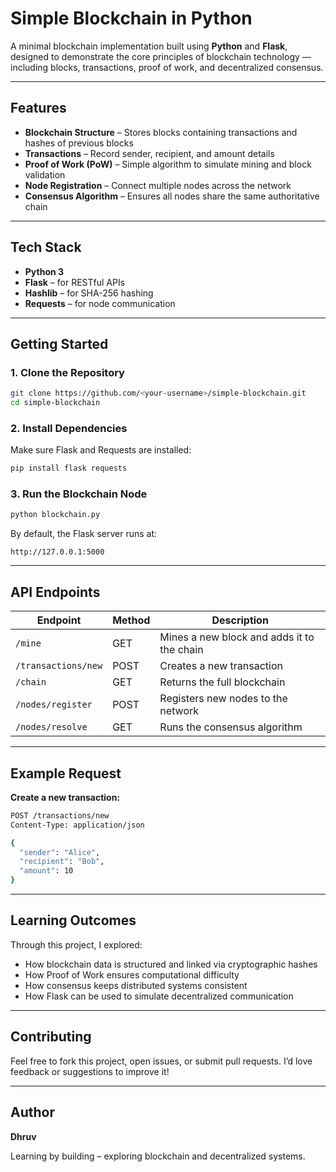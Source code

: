 # Simple Blockchain in Python

A minimal blockchain implementation built using **Python** and **Flask**, designed to demonstrate the core principles of blockchain technology — including blocks, transactions, proof of work, and decentralized consensus.

---

## Features

* **Blockchain Structure** – Stores blocks containing transactions and hashes of previous blocks
* **Transactions** – Record sender, recipient, and amount details
* **Proof of Work (PoW)** – Simple algorithm to simulate mining and block validation
* **Node Registration** – Connect multiple nodes across the network
* **Consensus Algorithm** – Ensures all nodes share the same authoritative chain

---

## Tech Stack

* **Python 3**
* **Flask** – for RESTful APIs
* **Hashlib** – for SHA-256 hashing
* **Requests** – for node communication

---

## Getting Started

### 1. Clone the Repository

```bash
git clone https://github.com/<your-username>/simple-blockchain.git
cd simple-blockchain
```

### 2. Install Dependencies

Make sure Flask and Requests are installed:

```bash
pip install flask requests
```

### 3. Run the Blockchain Node

```bash
python blockchain.py
```

By default, the Flask server runs at:

```
http://127.0.0.1:5000
```

---

## API Endpoints

| Endpoint            | Method | Description                                |
| ------------------- | ------ | ------------------------------------------ |
| `/mine`             | GET    | Mines a new block and adds it to the chain |
| `/transactions/new` | POST   | Creates a new transaction                  |
| `/chain`            | GET    | Returns the full blockchain                |
| `/nodes/register`   | POST   | Registers new nodes to the network         |
| `/nodes/resolve`    | GET    | Runs the consensus algorithm               |

---

## Example Request

**Create a new transaction:**

```bash
POST /transactions/new
Content-Type: application/json

{
  "sender": "Alice",
  "recipient": "Bob",
  "amount": 10
}
```

---

## Learning Outcomes

Through this project, I explored:

* How blockchain data is structured and linked via cryptographic hashes
* How Proof of Work ensures computational difficulty
* How consensus keeps distributed systems consistent
* How Flask can be used to simulate decentralized communication

---

## Contributing

Feel free to fork this project, open issues, or submit pull requests.
I’d love feedback or suggestions to improve it!

---

## Author

**Dhruv**

Learning by building – exploring blockchain and decentralized systems.
